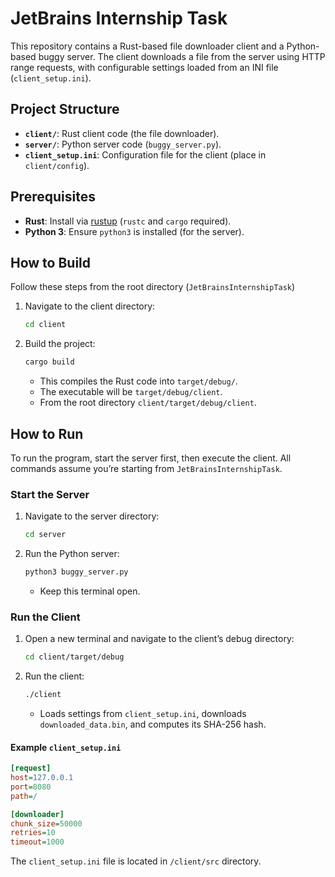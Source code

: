 # JetBrains Internship Task

This repository contains a Rust-based file downloader client and a Python-based buggy server. The client downloads a file from the server using HTTP range requests, with configurable settings loaded from an INI file (`client_setup.ini`).

## Project Structure
- **`client/`**: Rust client code (the file downloader).
- **`server/`**: Python server code (`buggy_server.py`).
- **`client_setup.ini`**: Configuration file for the client (place in `client/config`).

## Prerequisites
- **Rust**: Install via [rustup](https://rustup.rs/) (`rustc` and `cargo` required).
- **Python 3**: Ensure `python3` is installed (for the server).

## How to Build

Follow these steps from the root directory (`JetBrainsInternshipTask`)

1. Navigate to the client directory:
   ```bash
   cd client
   ```

2. Build the project:
   ```bash
   cargo build
   ```
   - This compiles the Rust code into `target/debug/`.
   - The executable will be `target/debug/client`.
   - From the root directory `client/target/debug/client`.

## How to Run

To run the program, start the server first, then execute the client. All commands assume you’re starting from `JetBrainsInternshipTask`.

### Start the Server

1. Navigate to the server directory:
   ```bash
   cd server
   ```

2. Run the Python server:
   ```bash
   python3 buggy_server.py
   ```
   - Keep this terminal open.

### Run the Client

1. Open a new terminal and navigate to the client’s debug directory:
   ```bash
   cd client/target/debug
   ```

2. Run the client:
   ```bash
   ./client
   ```
   - Loads settings from `client_setup.ini`, downloads `downloaded_data.bin`, and computes its SHA-256 hash.

#### Example `client_setup.ini`
```ini
[request]
host=127.0.0.1
port=8080
path=/

[downloader]
chunk_size=50000
retries=10
timeout=1000
```
The `client_setup.ini` file is located in `/client/src` directory.




